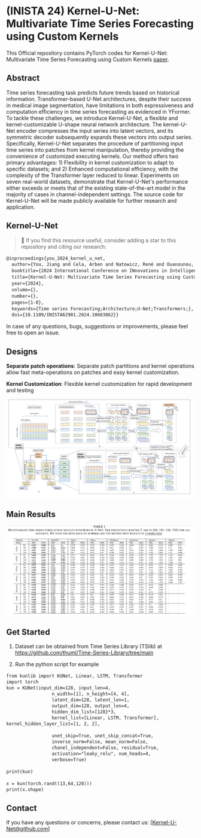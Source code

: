 # (INISTA 24) Kernel-U-Net: Multivariate Time Series Forecasting using Custom Kernels


This Official repository contains PyTorch codes for Kernel-U-Net: Multivariate Time Series Forecasting using Custom Kernels
 [paper](https://arxiv.org/abs/2401.01479).

## Abstract 
Time series forecasting task predicts future trends based on historical information. Transformer-based U-Net architectures, despite their success in medical image segmentation, have limitations in both expressiveness and computation efficiency in time series forecasting as evidenced in YFormer. To tackle these challenges, we introduce Kernel-U-Net, a flexible and kernel-customizable U-shape neural network architecture. The kernel-U-Net encoder compresses the input series into latent vectors, and its symmetric decoder subsequently expands these vectors into output series. Specifically, Kernel-U-Net separates the procedure of partitioning input time series into patches from kernel manipulation, thereby providing the convenience of customized executing kernels. Our method offers two primary advantages: 1) Flexibility in kernel customization to adapt to specific datasets; and 2) Enhanced computational efficiency, with the complexity of the Transformer layer reduced to linear. Experiments on seven real-world datasets, demonstrate that Kernel-U-Net's performance either exceeds or meets that of the existing state-of-the-art model in the majority of cases in channel-independent settings. The source code for Kernel-U-Net will be made publicly available for further research and application.

## Kernel-U-Net
> 🌟 If you find this resource useful, consider adding a star to this repository and citing our research:

```tex
@inproceedings{you_2024_kernel_u_net,
  author={You, Jiang and Cela, Arben and Natowicz, René and Ouanounou, Jacob and Siarry, Patrick},
  booktitle={2024 International Conference on INnovations in Intelligent SysTems and Applications (INISTA)}, 
  title={Kernel-U-Net: Multivariate Time Series Forecasting using Custom Kernels}, 
  year={2024},
  volume={},
  number={},
  pages={1-8},
  keywords={Time series Forecasting;Architecture;U-Net;Transformers;},
  doi={10.1109/INISTA62901.2024.10683862}}
```
In case of any questions, bugs, suggestions or improvements, please feel free to open an issue.

## Designs

**Separate patch operations**: Separate patch partitions and kernel operations allow fast meta-operations on patches and easy kernel customization.

**Kernel Customization**: Flexible kernel customization for rapid development and testing

![fig3](./figures/architecture_kernel_unet.png)

## Main Results

![fig4](./figures/kun_result.png)


## Get Started

1. Dataset can be obtained from Time Series Library (TSlib) at <https://github.com/thuml/Time-Series-Library/tree/main> 

2. Run the python script for example

```
from kunlib import KUNet, Linear, LSTM, Transformer
import torch
kun = KUNet(input_dim=128, input_len=4,
                 n_width=[1], n_height=[4, 4],
                 latent_dim=128, latent_len=1,
                 output_dim=128, output_len=4,
                 hidden_dim_list=[128}*3,
                 kernel_list=[Linear, LSTM, Transformer], kernel_hidden_layer_list=[1, 2, 2],

                 unet_skip=True, unet_skip_concat=True,
                 inverse_norm=False, mean_norm=False,
                 chanel_independent=False, residual=True,
                 activation="leaky_relu", num_heads=4,
                 verbose=True)

print(kun)

x = kun(torch.rand((13,64,128)))
print(x.shape)

```


## Contact

If you have any questions or concerns, please contact us: [Kernel-U-Net@github.com]


